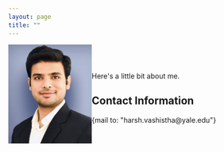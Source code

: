 ```yaml
---
layout: page
title: ""
---
```

<div style="display:flex; align-items:center;">
    <div style="flex:1;">
        <img src="Picture.jpeg" alt="Profile Picture" style="width:170px;height:200px;">
    </div>
    <div style="flex:2;">
        <p>
          Here's a little bit about me.
        </p>
        <h2>Contact Information</h2>
        {mail to: "harsh.vashistha@yale.edu"}
    </div>
</div>

